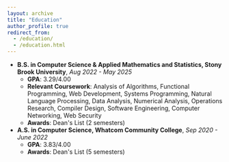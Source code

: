```yaml
---
layout: archive
title: "Education"
author_profile: true
redirect_from: 
  - /education/
  - /education.html
---
```


* **B.S. in Computer Science & Applied Mathematics and Statistics, Stony Brook University**, _Aug 2022 - May 2025_
    * **GPA**: 3.29/4.00
    * **Relevant Coursework**: Analysis of Algorithms, Functional Programming, Web Development, Systems Programming, Natural Language Processing,
                                Data Analysis, Numerical Analysis, Operations Research, Compiler Design, Software Engineering, Computer Networking,
                               Web Security
    * **Awards**: Dean's List (2 semesters)
* **A.S. in Computer Science, Whatcom Community College**, _Sep 2020 - June 2022_
    * **GPA**: 3.83/4.00
    * **Awards**: Dean's List (5 semesters)
